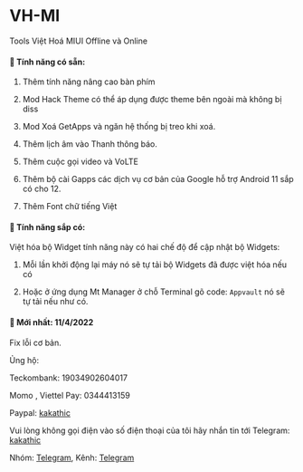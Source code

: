 # VH-MI

Tools Việt Hoá MIUI Offline và Online

#### 🎁 Tính năng có sẵn:

1. Thêm tính năng nâng cao bàn phím

2. Mod Hack Theme có thể áp dụng được theme bên ngoài mà không bị diss

3. Mod Xoá GetApps và ngăn hệ thống bị treo khi xoá.

4. Thêm lịch âm vào Thanh thông báo.

5. Thêm cuộc gọi video và VoLTE
 
6. Thêm bộ cài Gapps các dịch vụ cơ bản của Google hỗ trợ Android 11 sắp có cho 12.

7. Thêm Font chữ tiếng Việt

#### 🎉 Tính năng sắp có:

Việt hóa bộ Widget tính năng này có hai chế độ để cập nhật bộ Widgets:

1. Mỗi lần khởi động lại máy nó sẽ tự tải bộ Widgets đã được việt hóa nếu có

2. Hoặc ở ứng dụng Mt Manager ở chỗ Terminal gõ code: `Appvault` nó sẽ tự tải nếu như có.

#### 📌 Mới nhất: 11/4/2022

Fix lỗi cơ bản.

Ủng hộ:

Teckombank: 19034902604017

Momo , Viettel Pay: 0344413159

Paypal: [kakathic](http://paypal.me/kakathic)

Vui lòng không gọi điện vào số điện thoại của tôi hãy nhắn tin tới Telegram: [kakathic](http://t.me/kakathic)

Nhóm: [Telegram](http://t.me/miuiviet),
Kênh: [Telegram](http://t.me/modmiui)
